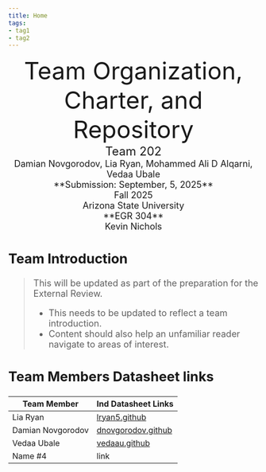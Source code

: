 ```yaml
---
title: Home
tags:
- tag1
- tag2
---
```

<center>
<font size="8">Team Organization, Charter, and Repository<br>
<font size="5">Team 202<br>
<font size="4">Damian Novgorodov, Lia Ryan, Mohammed Ali D Alqarni, Vedaa Ubale<br>
**Submission: September, 5, 2025**<br>
Fall 2025<br>
<font size="4">Arizona State University<br>
**EGR 304**<br>
Kevin Nichols<br>
  

</center>

## Team Introduction
> This will be updated as part of the preparation for the External Review.<br>
>    * This needs to be updated to reflect a team introduction.<br>
>    * Content should also help an unfamiliar reader navigate to areas of interest.


## Team Members Datasheet links

| **Team Member**        |**Ind Datasheet Links** |
| ---------------------- | -----------------------|
| Lia Ryan               | [lryan5.github](https://lryan5.github.io/) |
| Damian Novgorodov      | [dnovgorodov.github](https://dnovgorodov.github.io/) |
| Vedaa Ubale            | [vedaau.github](https://vedaau.github.io/) |
| Name #4                | link |
